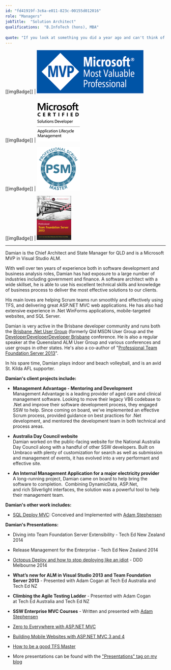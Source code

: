 ```yaml
---
id: "fd41919f-3c6a-e011-823c-00155d012016"
role: "Managers"
jobTitle:  "Solution Architect"
qualifications:  "B.InfoTech (hons), MBA"

quote: "If you look at something you did a year ago and can't think of a better way to do it, it's not a sign you did it perfectly the first time, it's a sign you're not learning."
---
```


[[imgBadge]]
| ![MVP](../badges/Certification-microsoft-mvp.png)

[[imgBadge]]
| ![ALM](../badges/Certification-microsoft-developer-alm.png)

[[imgBadge]]
| ![Google Ads Mobile Awards](../badges/Certification-scrumorg-master-1.png) 

[[imgBadge]]
| [![cover_small.png](./Images/Bio/cover_small.png)](http://brdy.in/ProTFS2013) 

---

Damian is the Chief Architect and State Manager for QLD and is a Microsoft MVP in Visual Studio ALM.  

With well over ten years of experience both in software development and business analysis roles, Damian has had exposure to a large number of industries including government and finance. A software architect with a wide skillset, he is able to use his excellent technical skills and knowledge of business process to deliver the most effective solutions to our clients.  

His main loves are helping Scrum teams run smoothly and effectively using TFS, and delivering great ASP.NET MVC web applications. He has also had extensive experience in .Net WinForms applications, mobile-targeted websites, and SQL Server.  

Damian is very active in the Brisbane developer community and runs both the [Brisbane .Net User Group](http://www.meetup.com/Brisbane-Net-User-Group/ "Brisbane .Net User Group") (formerly Qld MSDN User Group and the 
[DeveloperDeveloperDeveloper Brisbane](https://www.dddbrisbane.com/) conference. He is also a regular speaker at the Queensland ALM User Group and various conferences and user groups in other states. He's also a co-author of "[Professional Team Foundation Server 2013](https://www.amazon.com/Professional-Team-Foundation-Server-2013/dp/1118836340)".  

 In his spare time, Damian plays indoor and beach volleyball, and is an avid St. Kilda AFL supporter. 

**Damian's client projects include:** 

* **Management Advantage - Mentoring and Development**  
 Management Advantage is a leading provider of aged care and clinical management software. Looking to move their legacy VB6 codebase to .Net and improve their software development process, they engaged SSW to help. Since coming on board, we've implemented an effective Scrum process, provided guidance on best practices for .Net development, and mentored the development team in both technical and process areas.

* **Australia Day Council website**  
Damian worked on the public-facing website for the National Australia Day Council along with a handful of other SSW developers. Built on Umbraco with plenty of customization for search as well as submission and management of events, it has evolved into a very performant and effective site.

* **An Internal Management Application for a major electricity provider**  
A long-running project, Damian came on board to help bring the software to completion.  Combining DynamicData, ASP.Net, and rich Silverlight interfaces, the solution was a powerful tool to help their management team. 

**Damian's other work includes:**  

* [SQL Deploy MVC](http://nuget.org/packages/SSW.SQLDeploy.MVC): Conceived and Implemented with [Adam Stephensen](https://ssw.com.au/people/alumni/adam-stephensen)

 **Damian's Presentations:**

* Diving into Team Foundation Server Extensibility - Tech Ed New Zealand 2014

* Release Management for the Enterprise - Tech Ed New Zealand 2014

* [Octopus Deploy and how to stop deploying like an idiot](http://tv.ssw.com/5522/octopus-deploy-and-how-to-stop-deploying-like-an-idiot-damien-brady-ddd-melbourne) - DDD Melbourne 2014

* **What’s new for ALM in Visual Studio 2013 and Team Foundation Server 2013** - Presented with Adam Cogan at Tech Ed Australia and Tech Ed NZ
* **Climbing the Agile Testing Ladder** - Presented with Adam Cogan at Tech Ed Australia and Tech Ed NZ
* **SSW Enterprise MVC Courses** - Written and presented with [Adam Stephensen](https://ssw.com.au/people/alumni/adam-stephensen)
* [Zero to Everywhere with ASP.NET MVC](http://tv.ssw.com/1785/ddd-brisbane-damian-brady-zero-to-everywhere "Zero to Everywhere with ASP.NET MVC")
* [Building Mobile Websites with ASP.NET MVC 3 and 4](http://www.slideshare.net/damovisa/building-mobile-websites-with-aspnet-mvc-3-4-11395594 "Building Mobile Websites with ASP.NET MVC 3 and 4")
* [How to be a good TFS Master](http://www.slideshare.net/damovisa/how-to-be-a-good-tfs-master "How to be a good TFS Master")
* More presentations can be found with the ["Presentations" tag on my blog](https://damianbrady.com.au/speaking)
